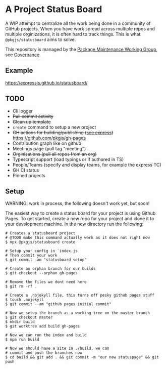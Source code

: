 # A Project Status Board

A WIP attempt to centralize all the work being done in a community
of GitHub projects.  When you have work spread across multiple repos
and multiple orginizations, it is often hard to track things.  This
is what `@pkgjs/statusboard` aims to solve.

This repository is managed by the [Package Maintenance Working Group](https://github.com/nodejs/package-maintenance), see [Governance](https://github.com/nodejs/package-maintenance/blob/master/Governance.md).


## Example

https://expressjs.github.io/statusboard/

## TODO

- Cli logger
- ~~Pull commit activity~~
- ~~Clean up template~~
- `create` command to setup a new project
- ~~GH actions for building/publishing ([see express](https://github.com/expressjs/statusboard/blob/1de8da96746deb1952ecc0c22427f81083e022c9/.github/workflows/build.yml))~~ https://github.com/pkgjs/gh-pages
- Contribution graph like on github
- Meetings page (pull tag "meeting")
- ~~Orginizations (pull all repos from an org)~~
- Typescript support (load typings or if authored in TS)
- People/Teams (specify and display teams, for example the express TC)
- GH CI status
- Pinned projects

## Setup

WARNING: work in process, the following doesn't work yet, but soon!

The easiest way to create a status board for your project is using Github Pages.  To get started, create a new repo for your project and clone it
to your development machine.  In the new directory run the following:

```
# Creates a statusboard project
# @TODO make this command actually work as it does not right now
$ npx @pkgjs/statusboard create

# Setup your config in `index.js
# Then commit your work
$ git commit -am "statusboard setup"

# Create an orphan branch for our builds
$ git checkout --orphan gh-pages

# Remove the files we dont need here
$ git rm -rf .

# Create a .nojekyll file, this turns off pesky github pages stuff
$ touch .nojekyll
$ git commit --am "github pages initial commit"

# Now we setup the branch as a working tree on the master branch
$ git checkout master
$ mkdir build
$ git worktree add build gh-pages

# Now we can run the index and build
$ npm run build

# Now we should have a site in ./build, we can
# commit and push the branches now
$ cd build && git add . && git commit -m "our new statuspage" && git push
```
